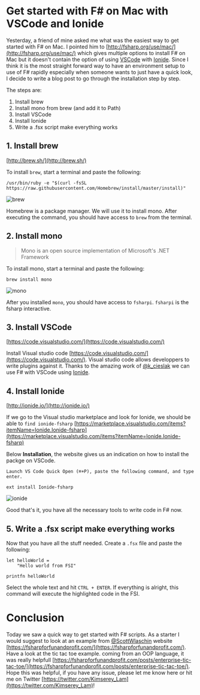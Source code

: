 # Get started with F# on Mac with VSCode and Ionide

Yesterday, a friend of mine asked me what was the easiest way to get started with F# on Mac.
I pointed him to [http://fsharp.org/use/mac/](http://fsharp.org/use/mac/) which gives multiple options to install F# on Mac but it doesn't contain the option
of using [VSCode](https://code.visualstudio.com/) with [Ionide](http://ionide.io/).
Since I think it is the most straight forward way to have an environment setup to use of F# rapidly especially when someone wants to just have a quick look, I decide to write a blog post to go through the installation step by step.

The steps are:
1. Install brew
2. Install mono from brew (and add it to Path)
3. Install VSCode
4. Install Ionide
5. Write a .fsx script make everything works

## 1. Install brew

[http://brew.sh/](http://brew.sh/)

To install `brew`, start a terminal and paste the following:

```
/usr/bin/ruby -e "$(curl -fsSL https://raw.githubusercontent.com/Homebrew/install/master/install)"
```

![brew](https://2.bp.blogspot.com/-MCdhqT2VVGE/Vxf5gXg719I/AAAAAAAAAGI/FmlU3mhjblQemL2FKIYjmXUDJLjaMeDdACLcB/s1600/brew.png)

Homebrew is a package manager. We will use it to install mono.
After executing the command, you should have access to `brew` from the terminal.

## 2. Install mono

> Mono is an open source implementation of Microsoft's .NET Framework

To install mono, start a terminal and paste the following:

```
brew install mono
```

![mono](https://3.bp.blogspot.com/-EQP6-tULonI/Vxf5hk9yjpI/AAAAAAAAAGQ/pKmEGwdBzxoC_skP-otcXYga1WdZleDJgCKgB/s1600/mono.png)

After you installed `mono`, you should have access to `fsharpi`.
`fsharpi` is the fsharp interactive.

## 3. Install VSCode

[https://code.visualstudio.com/](https://code.visualstudio.com/)

Install Visual studio code [https://code.visualstudio.com/](https://code.visualstudio.com/).
Visual studio code allows developpers to write plugins against it.
Thanks to the amazing work of [@k_cieslak](https://twitter.com/k_cieslak) we can use F# with VSCode using [Ionide](http://ionide.io/).

## 4. Install Ionide

[http://ionide.io/](http://ionide.io/)

If we go to the Visual studio marketplace and look for Ionide,
we should be able to `find ionide-fsharp` [https://marketplace.visualstudio.com/items?itemName=Ionide.Ionide-fsharp](https://marketplace.visualstudio.com/items?itemName=Ionide.Ionide-fsharp)

Below __Installation__, the website gives us an indication on how to install the packge on VSCode.

```
Launch VS Code Quick Open (⌘+P), paste the following command, and type enter.

ext install Ionide-fsharp
```

![ionide](https://3.bp.blogspot.com/-4AbVmTg0EW8/Vxf5gYrsSaI/AAAAAAAAAGE/e02IqTqaMxoiPYZ_2iRpzN-PtfYWuCWWQCKgB/s1600/ionide_install_on_vscode.png)

Good that's it, you have all the necessary tools to write code in F# now.

## 5. Write a .fsx script make everything works

Now that you have all the stuff needed. Create a `.fsx` file and paste the following:

```
let helloWorld =
    "Hello world from FSI"

printfn helloWorld
```

Select the whole text and hit `CTRL + ENTER`.
If everything is alright, this command will execute the highlighted code in the FSI.

# Conclusion

Today we saw a quick way to get started with F# scripts. As a starter I would suggest to look at an example from [@ScottWlaschin](https://twitter.com/ScottWlaschin) website [https://fsharpforfunandprofit.com/](https://fsharpforfunandprofit.com/). Have a look at the tic tac toe example. coming from an OOP language, it was really helpfull [https://fsharpforfunandprofit.com/posts/enterprise-tic-tac-toe/](https://fsharpforfunandprofit.com/posts/enterprise-tic-tac-toe/).
Hope this was helpful, if you have any issue, please let me know here or hit me on Twitter [https://twitter.com/Kimserey_Lam](https://twitter.com/Kimserey_Lam)!
